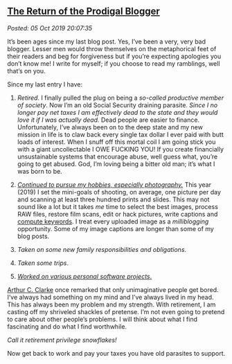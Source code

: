  
[The Return of the Prodigal Blogger](https://analyzethedatanotthedrivel.org/2019/10/05/the-return-of-the-prodigal-blogger/)
-------------------------------------------------------------------------------------------------------

*Posted: 05 Oct 2019 20:07:35*

It’s been ages since my last blog post. Yes, I’ve been a very, very bad
blogger. Lesser men would throw themselves on the metaphorical feet of
their readers and beg for forgiveness but if you’re expecting apologies
you don’t know me! I write for myself; if you choose to read my
ramblings, well that’s on you.

Since my last entry I have:

1.  *Retired*. I finally pulled the plug on being a *so-called
    productive member of society*. Now I’m an old Social Security
    draining parasite. *Since I no longer pay net taxes I am effectively
    dead to the state and they would love it if I was actually dead.*
    Dead people are easier to finance. Unfortunately, I’ve always been
    on to the deep state and my new mission in life is to claw back
    every single tax dollar I ever paid with butt loads of interest.
    When I snuff off this mortal coil I am going stick you with a giant
    uncollectable I OWE FUCKING YOU! If you create financially
    unsustainable systems that encourage abuse, well guess what, you’re
    going to get abused. God, I’m loving being a bitter old man; it’s
    what I was born to be.

2.  [*Continued to pursue my hobbies, especially photography.*](https://conceptcontrol.smugmug.com/)
    This year (2019) I set the mini-goals of shooting, on average, one
    picture per day and scanning at least three hundred prints
    and slides. This may not sound like a lot but it takes *me* time to
    select the best images, process RAW files, restore film scans, edit
    or hack pictures, write captions and [compute keywords](https://nbviewer.jupyter.org/github/bakerjd99/smugpyter/blob/master/notebooks/Setting%20SmugMug%20Print%20Size%20and%20Geotag%20Keywords%20with%20Jupyter%20and%20Python.ipynb).
    I treat every uploaded image as a *milliblogging* opportunity. Some
    of my image captions are longer than some of my blog posts.

3.  *Taken on some new family responsibilities and obligations*.

4.  *Taken some trips*.

5.  [*Worked on various personal software
    projects*.](https://github.com/bakerjd99/smugpyter)

[Arthur C. Clarke](https://www.clarkefoundation.org/) once remarked that
only unimaginative people get bored. I’ve always had something on my
mind and I’ve always lived in my head. This has always been my problem
and my strength. With retirement, I am casting off my shriveled shackles
of pretense. I’m not even going to pretend to care about other people’s
problems. I will think about what I find fascinating and do what I find
worthwhile.

*Call it retirement privilege snowflakes!*

Now get back to work and pay your taxes you have old parasites to
support.
